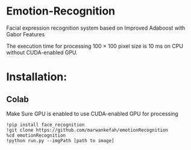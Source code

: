 # Emotion-Recognition
Facial expression recognition system based on Improved Adaboost with Gabor Features

The execution time for processing 100 × 100 pixel size is 10 ms on CPU without CUDA-enabled GPU.


# Installation:
## Colab
Make Sure GPU is enabled to use CUDA-enabled GPU for processing
```
!pip install face_recognition
!git clone https://github.com/marwankefah/emotionRecognition
%cd emotionRecognition
!python run.py --imgPath [path to image]
```
